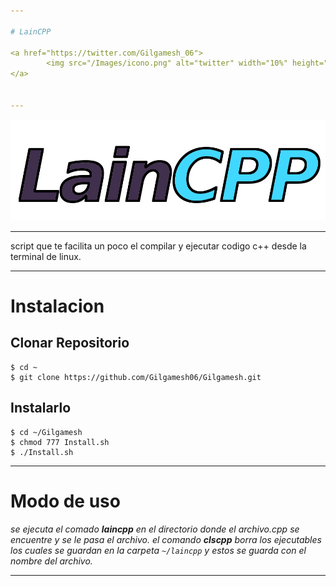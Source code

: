 ```yaml
---
	
# LainCPP

<a href="https://twitter.com/Gilgamesh_06">
		<img src="/Images/icono.png" alt="twitter" width="10%" height="10%"align="left"/>
</a>


---
```


<p align="center"> 
 	<img src="/Images/logo.png" alt="laincpp"/>
</p>

---

<p>
	script que te facilita un poco el compilar y ejecutar codigo c++
	desde la terminal de linux.
</p>

---

# Instalacion
 
## Clonar Repositorio

```
$ cd ~
$ git clone https://github.com/Gilgamesh06/Gilgamesh.git
```

## Instalarlo

```
$ cd ~/Gilgamesh
$ chmod 777 Install.sh
$ ./Install.sh
```

---


# Modo de uso

*se ejecuta el comado **laincpp** en el directorio donde el archivo.cpp se encuentre y se le pasa el archivo.
el comando **clscpp** borra los ejecutables los cuales se guardan en la 
carpeta `~/laincpp`  y estos se guarda con el nombre del archivo.*

---